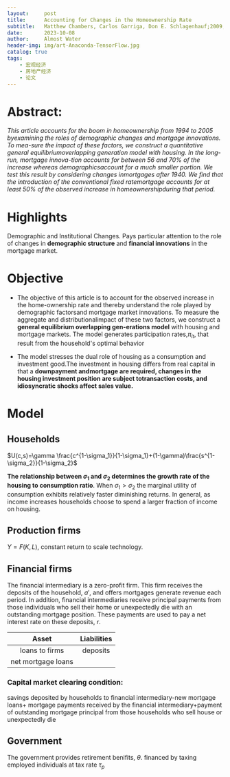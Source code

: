 ```yaml
---
layout:     post
title:      Accounting for Changes in the Homeownership Rate
subtitle:   Matthew Chambers, Carlos Garriga, Don E. Schlagenhauf;2009;IER
date:       2023-10-08
author:     Almost Water
header-img: img/art-Anaconda-TensorFlow.jpg
catalog: true
tags:
    - 宏观经济
    - 房地产经济
    - 论文
---
```



# Abstract: 
*This article accounts for the boom in homeownership from 1994 to 2005 byexamining the roles of demographic changes and mortgage innovations. To mea-sure the impact of these factors, we construct a quantitative general equilibriumoverlapping generation model with housing. In the long-run, mortgage innova-tion accounts for between 56 and 70% of the increase whereas demographicsaccount for a much smaller portion. We test this result by considering changes inmortgages after 1940. We find that the introduction of the conventional fixed ratemortgage accounts for at least 50% of the observed increase in homeownershipduring that period.*

# Highlights
Demographic and Institutional Changes. Pays particular attention to the role of changes in **demographic structure** and **financial innovations** in the mortgage market.

# Objective
- The objective of this article is to account for the observed increase in the home-ownership rate and thereby understand the role played by demographic factorsand mortgage market innovations. To measure the aggregate and distributionalimpact of these two factors, we construct a **general equilibrium overlapping gen-erations model** with housing and mortgage markets. The model generates participation rates,$π_{it}$, that result from the household's optimal behavior

- The model stresses the dual role of housing as a consumption and investment good.The investment in housing differs from real capital in that a **downpayment andmortgage are required, changes in the housing investment position are subject totransaction costs, and idiosyncratic shocks affect sales value.**

# Model
## Households

$U(c,s)=\gamma \frac{c^{1-\sigma_1}}{1-\sigma_1}+(1-\gamma)\frac{s^{1-\sigma_2}}{1-\sigma_2}$

**The relationship between $\sigma_1$ and $\sigma_2$ determines the growth rate of the housing to consumption ratio**. When $\sigma_1 > \sigma_2$ the marginal utility of consumption exhibits relatively faster diminishing returns. In general, as income increases households choose to spend a larger fraction of income on housing.

## Production firms
$Y=F(K,L)$, constant return to scale technology.

## Financial firms
The financial intermediary is a zero-profit firm. This firm receives the deposits of the household, $a'$, and offers mortgages generate revenue each period. In addition, financial intermediaries receive principal payments from those individuals who sell their home or unexpectedly die with an outstanding mortgage position. These payments are used to pay a net interest rate on these deposits, $r$.


| Asset| Liabilities |
|:---:|:---:|
|loans to firms|deposits|
|net mortgage loans|

### Capital market clearing condition:
savings deposited by households to financial intermediary-new mortgage loans+ mortgage payments received by the financial intermediary+payment of outstanding mortgage principal from those households who sell house or unexpectedly die


## Government
The government provides retirement benifits, $\theta$. financed by taxing employed individuals at tax rate $\tau_p$